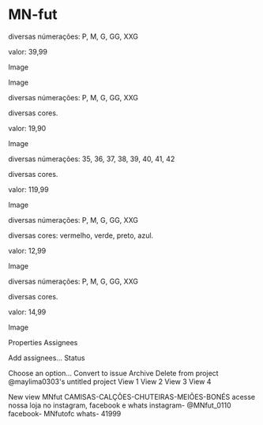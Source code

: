 # MN-fut
diversas númerações: P, M, G, GG, XXG

valor: 39,99

Image

Image

diversas númerações: P, M, G, GG, XXG

diversas cores.

valor: 19,90

Image

diversas númerações: 35, 36, 37, 38, 39, 40, 41, 42

diversas cores.

valor: 119,99

Image

diversas númerações: P, M, G, GG, XXG

diversas cores: vermelho, verde, preto, azul.

valor: 12,99

Image

diversas númerações: P, M, G, GG, XXG

diversas cores.

valor: 14,99

Image

Properties
Assignees

Add assignees…
Status

Choose an option…
Convert to issue
Archive
Delete from project
@maylima0303's untitled project
View 1
View 2
View 3
View 4

New view
MNfut CAMISAS-CALÇÕES-CHUTEIRAS-MEIÕES-BONÉS acesse nossa loja no instagram, facebook e whats instagram- @MNfut_0110 facebook- MNfutofc whats- 41999
